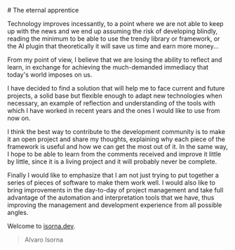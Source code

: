 # The eternal apprentice

Technology improves incessantly, to a point where we are not able to keep up with the news and we end up assuming the risk of developing blindly, reading the minimum to be able to use the trendy library or framework, or the AI plugin that theoretically it will save us time and earn more money...

From my point of view, I believe that we are losing the ability to reflect and learn, in exchange for achieving the much-demanded immediacy that today's world imposes on us.

I have decided to find a solution that will help me to face current and future projects, a solid base but flexible enough to adapt new technologies when necessary, an example of reflection and understanding of the tools with which I have worked in recent years and the ones I would like to use from now on.

I think the best way to contribute to the development community is to make it an open project and share my thoughts, explaining why each piece of the framework is useful and how we can get the most out of it. In the same way, I hope to be able to learn from the comments received and improve it little by little, since it is a living project and it will probably never be complete.

Finally I would like to emphasize that I am not just trying to put together a series of pieces of software to make them work well. I would also like to bring improvements in the day-to-day of project management and take full advantage of the automation and interpretation tools that we have, thus improving the management and development experience from all possible angles.

Welcome to [isorna.dev](https://isorna.dev).

> Alvaro Isorna
